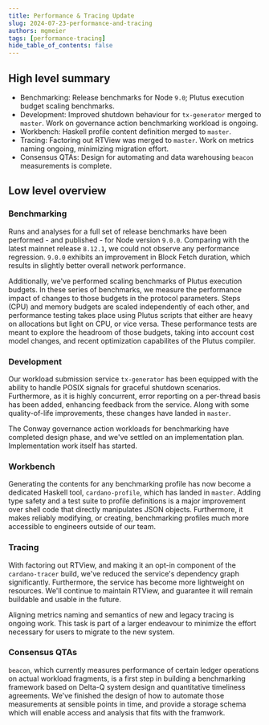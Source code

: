 ```yaml
---
title: Performance & Tracing Update
slug: 2024-07-23-performance-and-tracing
authors: mgmeier
tags: [performance-tracing]
hide_table_of_contents: false
---
```


## High level summary

* Benchmarking: Release benchmarks for Node `9.0`; Plutus execution budget scaling benchmarks.
* Development: Improved shutdown behaviour for `tx-generator` merged to `master`. Work on governance action benchmarking workload is ongoing.
* Workbench: Haskell profile content definition merged to `master`.
* Tracing: Factoring out RTView was merged to `master`. Work on metrics naming ongoing, minimizing migration effort.
* Consensus QTAs: Design for automating and data warehousing `beacon` measurements is complete.


## Low level overview


### Benchmarking

Runs and analyses for a full set of release benchmarks have been performed - and published - for Node version `9.0.0`. Comparing with the latest mainnet release `8.12.1`, we could not observe any performance regression. `9.0.0` exhibits
an improvement in Block Fetch duration, which results in slightly better overall network performance.  

Additionally, we've performed scaling benchmarks of Plutus execution budgets. In these series of benchmarks, we measure the performance impact of changes to those budgets in the protocol parameters. Steps (CPU) and memory budgets
are scaled independently of each other, and performance testing takes place using Plutus scripts that either are heavy on allocations but light on CPU, or vice versa. These performance tests are meant to explore the headroom of those budgets, taking
into account cost model changes, and recent optimization capabilites of the Plutus compiler.

### Development

Our workload submission service `tx-generator` has been equipped with the ability to handle POSIX signals for graceful shutdown scenarios. Furthermore, as it is highly concurrent, error reporting on a per-thread basis has been added, enhancing feedback from the service.
Along with some quality-of-life improvements, these changes have landed in `master`.  
 
The Conway governance action workloads for benchmarking have completed design phase, and we've settled on an implementation plan. Implementation work itself has started.

### Workbench

Generating the contents for any benchmarking profile has now become a dedicated Haskell tool, `cardano-profile`, which has landed in `master`. Adding type safety and a test suite to profile definitions is a major improvement over
shell code that directly manipulates JSON objects. Furthermore, it makes reliably modifying, or creating, benchmarking profiles much more accessible to engineers outside of our team.

### Tracing

With factoring out RTView, and making it an opt-in component of the `cardano-tracer` build, we've reduced the service's dependency graph significantly. Furthermore, the service has become more lightweight on resources. We'll continue to maintain
RTView, and guarantee it will remain buildable and usable in the future.  

Aligning metrics naming and semantics of new and legacy tracing is ongoing work. This task is part of a larger endeavour to minimize the effort necessary for users to migrate to the new system.

### Consensus QTAs

`beacon`, which currently measures performance of certain ledger operations on actual workload fragments, is a first step in building a benchmarking framework based on Delta-Q system design and quantitative timeliness agreements. We've finished the
design of how to automate those measurements at sensible points in time, and provide a storage schema which will enable access and analysis that fits with the framwork. 